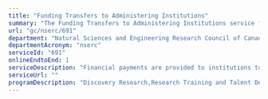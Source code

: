 ```yaml
---
title: "Funding Transfers to Administering Institutions"
summary: "The Funding Transfers to Administering Institutions service from Natural Sciences and Engineering Research Council of Canada is available end-to-end online, according to the GC Service Inventory."
url: "gc/nserc/691"
department: "Natural Sciences and Engineering Research Council of Canada"
departmentAcronym: "nserc"
serviceId: "691"
onlineEndtoEnd: 1
serviceDescription: "Financial payments are provided to institutions to administer to funding recipients via global payment systems."
serviceUrl: ""
programDescription: "Discovery Research,Research Training and Talent Development,Research Partnerships"
---
```


